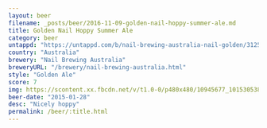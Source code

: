 ```yaml
---
layout: beer
filename: _posts/beer/2016-11-09-golden-nail-hoppy-summer-ale.md
title: Golden Nail Hoppy Summer Ale
category: beer
untappd: "https://untappd.com/b/nail-brewing-australia-nail-golden/312510"
country: "Australia"
brewery: "Nail Brewing Australia"
breweryURL: "/brewery/nail-brewing-australia.html"
style: "Golden Ale"
score: 7
img: https://scontent.xx.fbcdn.net/v/t1.0-0/p480x480/10945677_10153053839853745_7181309439289874351_n.jpg?oh=c12d189b75d61e58ce0494f10ca14506&oe=596F933E
beer-date: "2015-01-28"
desc: "Nicely hoppy"
permalink: /beer/:title.html
---
```


